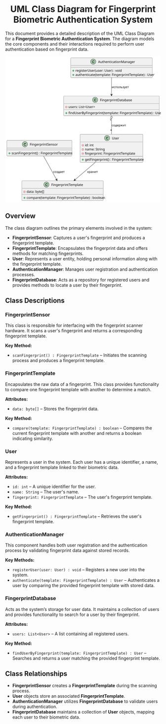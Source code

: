 <div id="header" align="center">
  <h1>UML Class Diagram for Fingerprint Biometric Authentication System</h1>
</div>

This document provides a detailed description of the UML Class Diagram for a **Fingerprint Biometric Authentication System**. The diagram models the core components and their interactions required to perform user authentication based on fingerprint data.

<p align="center">
  <img src="Class_Diagram.svg" alt="Class Diagram">
</p>

## Overview

The class diagram outlines the primary elements involved in the system:
- **FingerprintSensor**: Captures a user's fingerprint and produces a fingerprint template.
- **FingerprintTemplate**: Encapsulates the fingerprint data and offers methods for matching fingerprints.
- **User**: Represents a user entity, holding personal information along with the fingerprint template.
- **AuthenticationManager**: Manages user registration and authentication processes.
- **FingerprintDatabase**: Acts as a repository for registered users and provides methods to locate a user by their fingerprint.

##  Class Descriptions

### FingerprintSensor

This class is responsible for interfacing with the fingerprint scanner hardware. It scans a user's fingerprint and returns a corresponding fingerprint template.

**Key Method:**
- `scanFingerprint() : FingerprintTemplate` – Initiates the scanning process and produces a fingerprint template.

### FingerprintTemplate

Encapsulates the raw data of a fingerprint. This class provides functionality to compare one fingerprint template with another to determine a match.

**Attributes:**
- `data: byte[]` – Stores the fingerprint data.

**Key Method:**
- `compare(template: FingerprintTemplate) : boolean` – Compares the current fingerprint template with another and returns a boolean indicating similarity.

### User

Represents a user in the system. Each user has a unique identifier, a name, and a fingerprint template linked to their biometric data.

**Attributes:**
- `id: int` – A unique identifier for the user.
- `name: String` – The user's name.
- `fingerprint: FingerprintTemplate` – The user's fingerprint template.

**Key Method:**
- `getFingerprint() : FingerprintTemplate` – Retrieves the user's fingerprint template.

### AuthenticationManager

This component handles both user registration and the authentication process by validating fingerprint data against stored records.

**Key Methods:**
- `registerUser(user: User) : void` – Registers a new user into the system.
- `authenticate(template: FingerprintTemplate) : User` – Authenticates a user by comparing the provided fingerprint template with stored data.

### FingerprintDatabase

Acts as the system’s storage for user data. It maintains a collection of users and provides functionality to search for a user by their fingerprint.

**Attributes:**
- `users: List<User>` – A list containing all registered users.

**Key Method:**
- `findUserByFingerprint(template: FingerprintTemplate) : User` – Searches and returns a user matching the provided fingerprint template.

## Class Relationships

- **FingerprintSensor** creates a **FingerprintTemplate** during the scanning process.
- **User** objects store an associated **FingerprintTemplate**.
- **AuthenticationManager** utilizes **FingerprintDatabase** to validate users during authentication.
- **FingerprintDatabase** maintains a collection of **User** objects, mapping each user to their biometric data.
